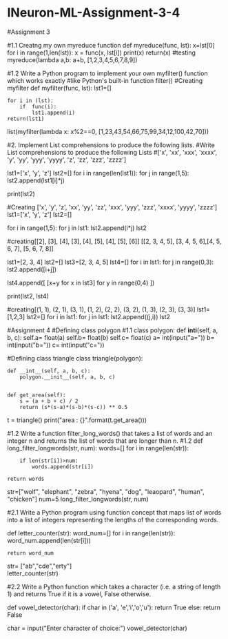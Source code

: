 # INeuron-ML-Assignment-3-4
#Assignment 3

#1.1 Creatng my own myreduce function
def myreduce(func, lst):
    x=lst[0]
    for i in range(1,len(lst)):
        x = func(x, lst[i])
        print(x)
    return(x)
#testing
myreduce(lambda a,b: a+b, [1,2,3,4,5,6,7,8,9])

#1.2 Write a Python program to implement your own myfilter() function which works exactly
#like Python's built-in function filter()
#Creating myfilter
def myfilter(func, lst):
    lst1=[]
  
    for i in (lst):
        if  func(i):
            lst1.append(i)
    return(lst1)
list(myfilter(lambda x: x%2==0, [1,23,43,54,66,75,99,34,12,100,42,70]))


#2. Implement List comprehensions to produce the following lists.
#Write List comprehensions to produce the following Lists
#['x', 'xx', 'xxx', 'xxxx', 'y', 'yy', 'yyy', 'yyyy', 'z', 'zz', 'zzz', 'zzzz']

lst1=['x', 'y', 'z']
lst2=[]
for i in range(len(lst1)):
    for j in range(1,5):
        lst2.append(lst1[i]*j)

print(lst2)

#Creating ['x', 'y', 'z', 'xx', 'yy', 'zz', 'xxx', 'yyy', 'zzz', 'xxxx', 'yyyy', 'zzzz']
lst1=['x', 'y', 'z']
lst2=[]

for i in range(1,5):
     for j in lst1:
        lst2.append(i*j)
lst2

#creating[[2], [3], [4], [3], [4], [5], [4], [5], [6]] [[2, 3, 4, 5], [3, 4, 5, 6],[4, 5, 6, 7], [5, 6, 7, 8]]

lst1=[2, 3, 4]
lst2=[]
lst3=[2, 3, 4, 5]
lst4=[]
for i in lst1:
    for j in range(0,3):
        lst2.append([i+j])


lst4.append([ [x+y for x in lst3] for y in range(0,4)  ])

print(lst2, lst4)

#creating[(1, 1), (2, 1), (3, 1), (1, 2), (2, 2), (3, 2), (1, 3), (2, 3), (3, 3)]
lst1=[1,2,3]
lst2=[]
for i in lst1:
    for j in lst1:
        lst2.append((j,i))
lst2






#Assignment 4
#Defining class polygon
#1.1
class polygon:
    def __inti__(self, a, b, c):
        self.a= float(a)
        self.b= float(b)
        self.c= float(c)
a= int(input("a="))
b= int(input("b="))
c= int(input("c="))

#Defining class triangle
class triangle(polygon):
    
    def __int__(self, a, b, c):
        polygon.__init__(self, a, b, c)
            
    
    def get_area(self):
        s = (a + b + c) / 2
        return (s*(s-a)*(s-b)*(s-c)) ** 0.5 

t = triangle()
print("area : {}".format(t.get_area()))


#1.2 Write a function filter_long_words() that takes a list of words and an integer n and returns
the list of words that are longer than n.
#1.2
def long_filter_longwords(str, num):
    words=[]
    for i in range(len(str)):
        
        if len(str[i])>num:
            words.append(str[i])
        
    return words
str=["wolf", "elephant", "zebra", "hyena", "dog", "leaopard", "human", "chicken"]
num=5
long_filter_longwords(str, num)



#2.1 Write a Python program using function concept that maps list of words into a list of integers
representing the lengths of the corresponding words.

def letter_counter(str):
    word_num=[]
    for i in range(len(str)):
        word_num.append(len(str[i]))
    
    return word_num
str= ["ab","cde","erty"]  
letter_counter(str)



#2.2 Write a Python function which takes a character (i.e. a string of length 1) and returns True if
it is a vowel, False otherwise.

def vowel_detector(char):
    if char in ('a', 'e','i','o','u'):
        return True
    else:
        return False
    
char = input("Enter character of choice:")
vowel_detector(char)


